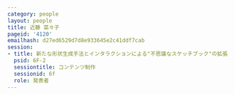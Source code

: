 ```yaml
---
category: people
layout: people
title: 近藤 菜々子
pageid: '4120'
emailhash: d27ed6529d7d8e933645e2c41ddf7cab
session:
- title: 新たな形状生成手法とインタラクションによる"不思議なスケッチブック"の拡張
  psid: 6F-2
  sessiontitle: コンテンツ制作
  sessionid: 6f
  role: 発表者
---
```

